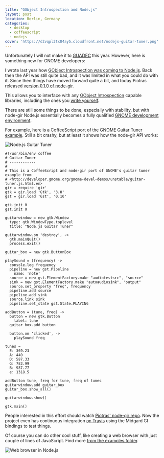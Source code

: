 ```yaml
---
title: "GObject Introspection and Node.js"
layout: post
location: Berlin, Germany
categories:
  - desktop
  - coffeescript
  - nodejs
cover: 'https://d2vqpl3tx84ay5.cloudfront.net/nodejs-guitar-tuner.png'
---
```

Unfortunately I will not make it to [GUADEC](http://www.guadec.org/) this year. However, here is something new for GNOME developers:

I wrote last year how [GObject Introspection was coming to Node.js](http://bergie.iki.fi/blog/gobject_introspection_is_coming_to_node-js/). Back then the API was still quite bad, and it was limited in what you could do with it. Since then things have moved forward quite a bit, and today Piotras released [version 0.1.0 of node-gir](http://search.npmjs.org/#/gir).

This allows you to interface with any [GObject Introspection](https://live.gnome.org/GObjectIntrospection/) capable libraries, including the ones you [write yourself](https://github.com/antono/vala-object).

There are still some things to be done, especially with stability, but with node-gir Node.js essentially becomes a fully qualified [GNOME development environment](http://developer.gnome.org/).

For example, here is a CoffeeScript port of the [GNOME Guitar Tuner example](http://developer.gnome.org/gnome-devel-demos/unstable/guitar-tuner.js.html.en). Still a bit crashy, but at least it shows how the node-gir API works:

![Node.js Guitar Tuner](https://d2vqpl3tx84ay5.cloudfront.net/nodejs-guitar-tuner.png)

    #!/usr/bin/env coffee
    # Guitar Tuner
    # ------------
    #
    # This is a CoffeeScript and node-gir port of GNOME's guitar tuner example from
    # <http://developer.gnome.org/gnome-devel-demos/unstable/guitar-tuner.js.html.en>
    gir = require 'gir'
    gtk = gir.load 'Gtk', '3.0'
    gst = gir.load 'Gst', '0.10'

    gtk.init 0
    gst.init 0

    guitarwindow = new gtk.Window
      type: gtk.WindowType.toplevel
      title: "Node.js Guitar Tuner"

    guitarwindow.on 'destroy', ->
      gtk.mainQuit()
      process.exit()

    guitar_box = new gtk.ButtonBox

    playSound = (frequency) ->
      console.log frequency
      pipeline = new gst.Pipeline
        name: 'note'
      source = new gst.ElementFactory.make "audiotestsrc", "source"
      sink = new gst.ElementFactory.make "autoaudiosink", "output"
      source.set_property "freq", frequency
      pipeline.add source
      pipeline.add sink
      source.link sink
      pipeline.set_state gst.State.PLAYING

    addButton = (tune, freq) ->
      button = new gtk.Button
        label: tune
      guitar_box.add button

      button.on 'clicked', ->
        playSound freq

    tunes =
      E: 369.23
      A: 440
      D: 587.33
      G: 783.99
      B: 987.77
      e: 1318.5

    addButton tune, freq for tune, freq of tunes
    guitarwindow.add guitar_box
    guitar_box.show_all()

    guitarwindow.show()

    gtk.main()

People interested in this effort should watch [Piotras' node-gir repo](https://github.com/piotras/node-gir). Now the project even has continuous integration [on Travis](http://travis-ci.org/#!/piotras/node-gir) using the Midgard GI bindings to test things.

Of course you can do other cool stuff, like creating a web browser with just couple of lines of JavaScript. Find more [from the examples folder](https://github.com/piotras/node-gir/tree/master/examples).

![Web browser in Node.js](https://d2vqpl3tx84ay5.cloudfront.net/nodejs-gir-browser.png)
